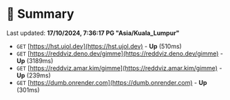 # 📖 Summary
Last updated: **17/10/2024, 7:36:17 PG "Asia/Kuala_Lumpur"**

- `GET` [https://hst.ujol.dev](https://hst.ujol.dev) - **Up** (510ms)
- `GET` [https://reddviz.deno.dev/gimme](https://reddviz.deno.dev/gimme) - **Up** (3189ms)
- `GET` [https://reddviz.amar.kim/gimme](https://reddviz.amar.kim/gimme) - **Up** (239ms)
- `GET` [https://dumb.onrender.com](https://dumb.onrender.com) - **Up** (301ms)
